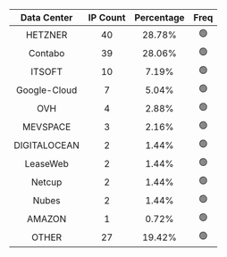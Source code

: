 | Data Center | IP Count | Percentage | Freq |
|:------------:|:--------:|:-----------:|:-----:|
| HETZNER | 40 | 28.78% | 🟢 |
| Contabo | 39 | 28.06% | 🟢 |
| ITSOFT | 10 | 7.19% | 🟢 |
| Google-Cloud | 7 | 5.04% | 🟢 |
| OVH | 4 | 2.88% | 🟢 |
| MEVSPACE | 3 | 2.16% | 🟢 |
| DIGITALOCEAN | 2 | 1.44% | 🟢 |
| LeaseWeb | 2 | 1.44% | 🟢 |
| Netcup | 2 | 1.44% | 🟢 |
| Nubes | 2 | 1.44% | 🟢 |
| AMAZON | 1 | 0.72% | 🟢 |
| OTHER | 27 | 19.42% | 🟢 |